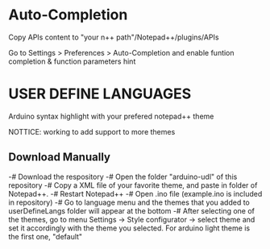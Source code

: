 # Auto-Completion

Copy APIs content to "your n++ path"/Notepad++/plugins/APIs 

Go to Settings > Preferences > Auto-Completion and enable funtion completion & function parameters hint



# USER DEFINE LANGUAGES

Arduino syntax highlight with your prefered notepad++ theme 

NOTTICE: working to add support to more themes


## Download Manually

-# Download the respository
-# Open the folder "arduino-udl" of this repository
-# Copy a XML file of your favorite theme, and paste in <userDefineLangs/> folder of Notepad++.
-# Restart Notepad++
-# Open .ino file (example.ino is included in repository)
-# Go to language menu and the themes that you added to userDefineLangs folder will appear at the bottom
-# After selecting one of the themes, go to menu Settings -> Style configurator -> select theme and set it accordingly with the theme you selected. For arduino light theme is the first one, "default"
